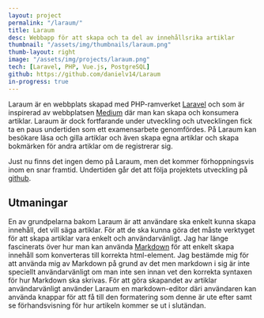 ```yaml
---
layout: project
permalink: "/laraum/"
title: Laraum
desc: Webbapp för att skapa och ta del av innehållsrika artiklar
thumbnail: "/assets/img/thumbnails/laraum.png"
thumb-layout: right
image: "/assets/img/projects/laraum.png"
tech: [Laravel, PHP, Vue.js, PostgreSQL]
github: https://github.com/danielv14/Laraum
in-progress: true
---
```

Laraum är en webbplats skapad med PHP-ramverket [Laravel](https://laravel.com/) och som är inspirerad av webbplatsen [Medium](https://medium.com/) där man kan skapa och konsumera artiklar. Laraum är dock fortfarande under utveckling och utvecklingen fick ta en paus undertiden som ett examensarbete genomfördes. På Laraum kan besökare läsa och gilla artiklar och även skapa egna artiklar och skapa bokmärken för andra artiklar om de registrerar sig.

Just nu finns det ingen demo på Laraum, men det kommer förhoppningsvis inom en snar framtid. Undertiden går det att följa projektets utveckling på [github](https://github.com/danielv14/Laraum).

## Utmaningar
En av grundpelarna bakom Laraum är att användare ska enkelt kunna skapa innehåll, det vill säga artiklar. För att de ska kunna göra det måste verktyget för att skapa artiklar vara enkelt och användarvänligt. Jag har länge fascinerats över hur man kan använda [Markdown](https://sv.wikipedia.org/wiki/Markdown) för att enkelt skapa innehåll som konverteras till korrekta html-element. Jag bestämde mig för att använda mig av Markdown på grund av det men markdown i sig är inte speciellt användarvänligt om man inte sen innan vet den korrekta syntaxen för hur Markdown ska skrivas. För att göra skapandet av artiklar användarvänligt använder Laraum en markdown-editor däri användaren kan använda knappar för att få till den formatering som denne är ute efter samt se förhandsvisning för hur artikeln kommer se ut i slutändan.
